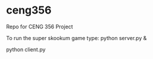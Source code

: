 # ceng356
Repo for CENG 356 Project

To run the super skookum game type:
python server.py &

python client.py